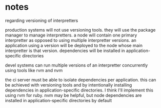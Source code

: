 # notes

regarding versioning of interpretters

production systems will not use versioning tools. they will use the package
manager to manage interpretters. a node will contain one primary interpretter as
opposed to using multiple interpretter versions. an application using a version
will be deployed to the node whose main interpretter is that version.
dependencies will be installed in application-specific directories

devel systems can run multiple versions of an interpretter concurrently using
tools like rvm and nvm

the ci server must be able to isolate dependencies per application. this can be
achieved with versioning tools and by intentionally installing dependencies in
application-specific directories. I think I'll implement this using rvm for
ruby. nvm may be helpful, but node dependencies are installed in
application-specific directories by default
